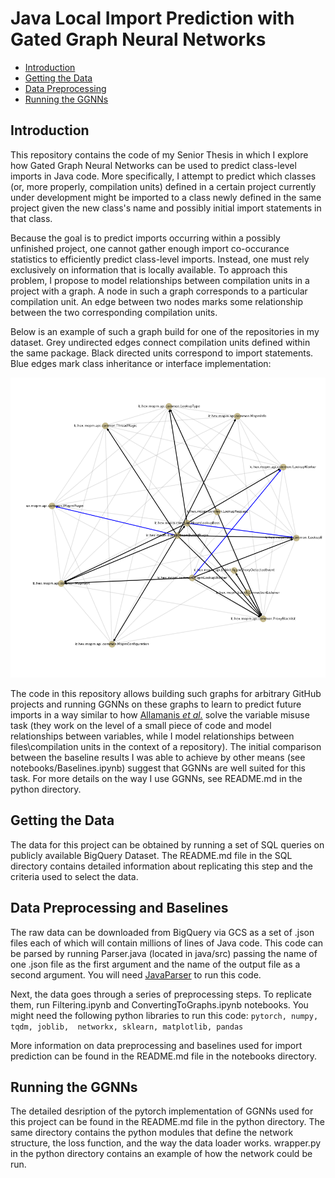 # Java Local Import Prediction with Gated Graph Neural Networks

- [Introduction](#introduction)
- [Getting the Data](#getting-the-data)
- [Data Preprocessing](#data-preprocessing-and-baselines)
- [Running the GGNNs](#running-the-ggnns)

## Introduction

This repository contains the code of my Senior Thesis in which I explore how
Gated Graph Neural Networks can be used to predict class-level imports in Java 
code. More specifically, I attempt to predict which classes (or, more properly, 
compilation units) defined in a certain project currently under development 
might be imported to a class newly defined in the same project given the new
class's name and possibly initial import statements in that class. 

Because the goal is to predict imports occurring within
a possibly unfinished project, one cannot gather enough import co-occurance 
statistics to efficiently predict class-level imports. Instead, one must rely
exclusively on information that is locally available. To approach this problem,
I propose to model relationships between compilation units in a project with a 
graph. A node in such a graph corresponds to a particular compilation unit. 
An edge between two nodes marks some relationship between the two corresponding 
compilation units. 

Below is an example of such a graph build for one of the repositories in my 
dataset. Grey undirected edges connect compilation units defined within the same 
package. Black directed units correspond to import statements. Blue edges mark 
class inheritance or interface implementation:

![Graph Example](graph_example.png)

The code in this repository allows building such graphs for arbitrary GitHub
projects and running GGNNs on these graphs to learn to predict future imports in
a way similar to how [Allamanis *et al.*](https://arxiv.org/abs/1711.00740) 
solve the variable misuse task (they work on the level of a small piece of code
and model relationships between variables, while I model relationships between
files\compilation units in the context of a repository). The initial comparison 
between the baseline results I was able to achieve by other means 
(see notebooks/Baselines.ipynb) suggest that GGNNs are well suited for this task. For more details on the way I use GGNNs, see README.md in the python directory.


## Getting the Data

The data for this project can be obtained by running a set of SQL queries on 
publicly available BigQuery Dataset. The README.md file in the SQL directory
contains detailed information about replicating this step and the criteria 
used to select the data.

## Data Preprocessing and Baselines

The raw data can be downloaded from BigQuery via GCS as a set of .json files
each of which will contain millions of lines of Java code. This code can be 
parsed by running Parser.java (located in java/src) passing the name of one .json file as the first argument and the name of the output file as a second argument. You will need 
[JavaParser](https://javaparser.org/) to run this code. 

Next, the data goes through a series of preprocessing steps. To replicate them,
run Filtering.ipynb and ConvertingToGraphs.ipynb notebooks. You might need the
following python libraries to run this code: `pytorch, numpy, tqdm, joblib, 
networkx, sklearn, matplotlib, pandas`

More information on data preprocessing and baselines used for import prediction
can be found in the README.md file in the notebooks directory.

## Running the GGNNs

The detailed desription of the pytorch implementation of GGNNs used for this
project can be found in the README.md file in the python directory. The same
directory contains the python modules that define the network structure, the
loss function, and the way the data loader works. wrapper.py in the python directory contains an example of how the network could be run.